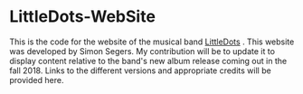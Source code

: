 # LittleDots-WebSite

This is the code for the website of the musical band [LittleDots](littledots.info) . This website was developed by Simon Segers. My contribution will be to update it to display content relative to the band's new album release coming out in the fall 2018. Links to the different versions and appropriate credits will be provided here.
